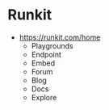# Runkit

- <https://runkit.com/home>
  - Playgrounds
  - Endpoint
  - Embed
  - Forum
  - Blog
  - Docs
  - Explore
